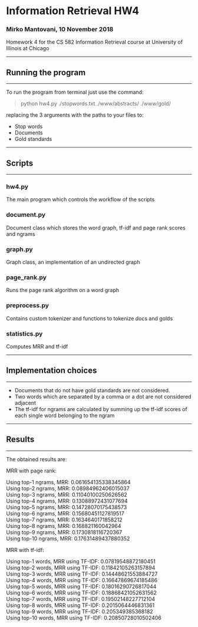 # Information Retrieval HW4
### Mirko Mantovani, 10 November 2018

Homework 4 for the CS 582 Information Retrieval course at University of Illinois at Chicago

---
## Running the program
---
To run the program from terminal just use the command:
> python hw4.py ./stopwords.txt ./www/abstracts/ ./www/gold/

replacing the 3 arguments with the paths to your files to:

* Stop words
* Documents
* Gold standards

---
## Scripts
---
### hw4.py
The main program which controls the workflow of the scripts

### document.py

Document class which stores the word graph, tf-idf and page rank scores and ngrams

### graph.py

Graph class, an implementation of an undirected graph

### page_rank.py

Runs the page rank algorithm on a word graph

### preprocess.py

Contains custom tokenizer and functions to tokenize docs and golds

### statistics.py

Computes MRR and tf-idf

---
## Implementation choices
---

* Documents that do not have gold standards are not considered.
* Two words which are separated by a comma or a dot are not considered adjacent
* The tf-idf for ngrams are calculated by summing up the tf-idf scores of each single word belonging to the ngram


---
## Results
---
The obtained results are: 

MRR with page rank:

Using top-1 ngrams, MRR: 0.061654135338345864  
Using top-2 ngrams, MRR: 0.08984962406015037  
Using top-3 ngrams, MRR: 0.11040100250626562  
Using top-4 ngrams, MRR: 0.13088972431077694  
Using top-5 ngrams, MRR: 0.14728070175438573  
Using top-6 ngrams, MRR: 0.15680451127819517  
Using top-7 ngrams, MRR: 0.1634640171858212  
Using top-8 ngrams, MRR: 0.168821160042964  
Using top-9 ngrams, MRR: 0.1730818116720367  
Using top-10 ngrams, MRR: 0.17631489437880352  

MRR with tf-idf:

Using top-1 words, MRR using TF-IDF: 0.07819548872180451  
Using top-2 words, MRR using TF-IDF: 0.11842105263157894  
Using top-3 words, MRR using TF-IDF: 0.14448621553884727  
Using top-4 words, MRR using TF-IDF: 0.16647869674185486  
Using top-5 words, MRR using TF-IDF: 0.18016290726817044  
Using top-6 words, MRR using TF-IDF: 0.18868421052631562  
Using top-7 words, MRR using TF-IDF: 0.19502148227712104  
Using top-8 words, MRR using TF-IDF: 0.2015064446831361  
Using top-9 words, MRR using TF-IDF: 0.205349385368182  
Using top-10 words, MRR using TF-IDF: 0.20850728010502406